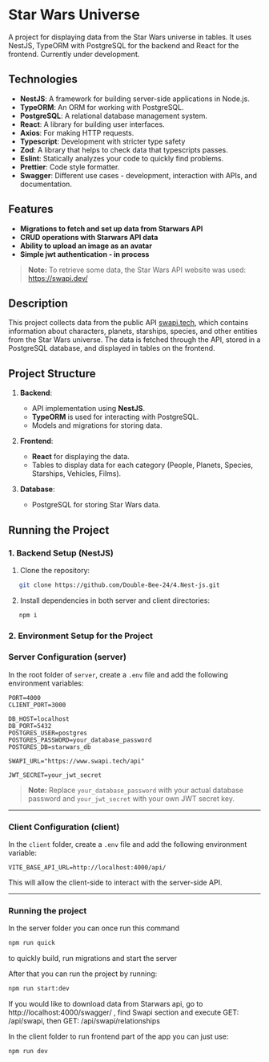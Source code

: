 # Star Wars Universe

A project for displaying data from the Star Wars universe in tables. It uses NestJS, TypeORM with PostgreSQL for the backend and React for the frontend. Currently under development.

## Technologies

- **NestJS**: A framework for building server-side applications in Node.js.
- **TypeORM**: An ORM for working with PostgreSQL.
- **PostgreSQL**: A relational database management system.
- **React**: A library for building user interfaces.
- **Axios**: For making HTTP requests.
- **Typescript**: Development with stricter type safety
- **Zod**: A library that helps to check data that typescripts passes.
- **Eslint**: Statically analyzes your code to quickly find problems.
- **Prettier**: Code style formatter.
- **Swagger**: Different use cases - development, interaction with APIs, and documentation.

## Features

- **Migrations to fetch and set up data from Starwars API**
- **CRUD operations with Starwars API data**
- **Ability to upload an image as an avatar**
- **Simple jwt authentication - in process** 

> **Note:** To retrieve some data, the Star Wars API website was used: https://swapi.dev/

## Description

This project collects data from the public API [swapi.tech](https://www.swapi.tech/), which contains information about characters, planets, starships, species, and other entities from the Star Wars universe. The data is fetched through the API, stored in a PostgreSQL database, and displayed in tables on the frontend.

## Project Structure

1. **Backend**: 
   - API implementation using **NestJS**.
   - **TypeORM** is used for interacting with PostgreSQL.
   - Models and migrations for storing data.

2. **Frontend**:
   - **React** for displaying the data.
   - Tables to display data for each category (People, Planets, Species, Starships, Vehicles, Films).
   
3. **Database**:
   - PostgreSQL for storing Star Wars data.

## Running the Project

### 1. Backend Setup (NestJS)

1. Clone the repository:
```bash
   git clone https://github.com/Double-Bee-24/4.Nest-js.git
```

2. Install dependencies in both server and client directories:
```bash
   npm i
```
### 2. Environment Setup for the Project

### Server Configuration (server)
In the root folder of `server`, create a `.env` file and add the following environment variables:

```
PORT=4000
CLIENT_PORT=3000

DB_HOST=localhost
DB_PORT=5432
POSTGRES_USER=postgres
POSTGRES_PASSWORD=your_database_password
POSTGRES_DB=starwars_db

SWAPI_URL="https://www.swapi.tech/api"

JWT_SECRET=your_jwt_secret
```
> **Note:** Replace `your_database_password` with your actual database password and `your_jwt_secret` with your own JWT secret key.

---

### Client Configuration (client)
In the `client` folder, create a `.env` file and add the following environment variable:

```
VITE_BASE_API_URL=http://localhost:4000/api/
```

This will allow the client-side to interact with the server-side API.

---
### Running the project

In the server folder you can once run this command
```bash
npm run quick
```
to quickly build, run migrations and start the server

After that you can run the project by running:
```bash
npm run start:dev
```

If you would like to download data from Starwars api, go to http://localhost:4000/swagger/ , find Swapi section and execute GET: /api/swapi, then GET: /api/swapi/relationships

In the client folder to run frontend part of the app you can just use:
```bash
npm run dev
```


